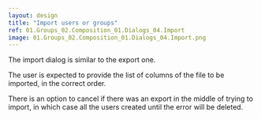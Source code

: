 ```yaml
---
layout: design
title: "Import users or groups"
ref: 01.Groups_02.Composition_01.Dialogs_04.Import
image: 01.Groups_02.Composition_01.Dialogs_04.Import.png
---
```


The import dialog is similar to the export one.

The user is expected to provide the list of columns of the file to be imported, in the correct order.

There is an option to cancel if there was an export in the middle of trying to import, in which case all the users created until the error will be deleted.
